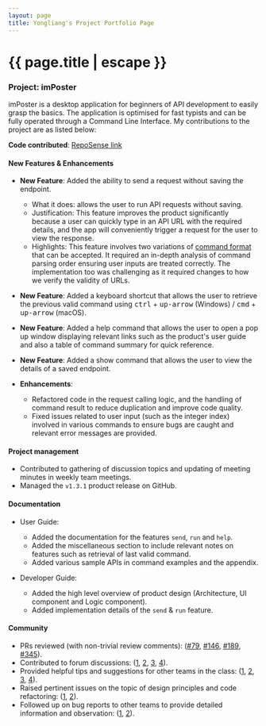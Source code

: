 ```yaml
---
layout: page
title: Yongliang's Project Portfolio Page
---
```


<h1 class="post-title">{{ page.title | escape }}</h1>

### Project: imPoster

imPoster is a desktop application for beginners of API development to easily grasp the basics. The application is optimised for fast typists and can be fully operated through a Command Line Interface. My contributions to the project are as listed below:

**Code contributed**: [RepoSense link](https://nus-cs2103-ay2021s2.github.io/tp-dashboard/?search=tlylt&sort=groupTitle&sortWithin=title&timeframe=commit&mergegroup=&groupSelect=groupByRepos&breakdown=true&checkedFileTypes=docs~functional-code~test-code~other&since=2021-02-19)

#### New Features & Enhancements

- **New Feature**: Added the ability to send a request without saving the endpoint.

  - What it does: allows the user to run API requests without saving. 
  - Justification: This feature improves the product significantly because a
    user can quickly type in an API URL with the required details, and the app 
    will conveniently trigger a request for the user to view the response.
  - Highlights: This feature involves two variations of [command format](https://ay2021s2-cs2103t-t12-4.github.io/tp/UserGuide.html) that can be accepted. It required an 
    in-depth analysis of command parsing order ensuring user inputs are treated correctly. The implementation too was 
    challenging as it required changes to how we verify the validity of URLs.

- **New Feature**: Added a keyboard shortcut that allows the user to retrieve the previous valid command using 
  <kbd>ctrl</kbd> + <kbd>up-arrow</kbd> (Windows) / <kbd>cmd</kbd> + <kbd>up-arrow</kbd> (macOS).

- **New Feature**: Added a help command that allows the user to open a pop up window displaying
   relevant links such as the product's user guide and also a table of command summary for quick reference. 

- **New Feature**: Added a show command that allows the user to view the details of a saved endpoint.

- **Enhancements**:

  - Refactored code in the request calling logic, and the handling of command result to reduce duplication and improve 
    code quality.
  - Fixed issues related to user input (such as the integer index) involved in various commands to ensure bugs are 
    caught and relevant error messages are provided.

<div style="page-break-after: always;"></div>

#### Project management

  - Contributed to gathering of discussion topics and updating of meeting minutes in weekly team meetings.
  - Managed the `v1.3.1` product release on GitHub.

#### Documentation

  - User Guide:
    - Added the documentation for the features `send`, `run` and `help`.
    - Added the miscellaneous section to include relevant notes on features such as retrieval of last valid command.
    - Added various sample APIs in command examples and the appendix.

  - Developer Guide:
    - Added the high level overview of product design 
      (Architecture, UI component and Logic component).
    - Added implementation details of the `send` & `run` feature.

#### Community

  - PRs reviewed (with non-trivial review comments):
    ([\#79](https://github.com/AY2021S2-CS2103T-T12-4/tp/pull/79), 
    [\#146](https://github.com/AY2021S2-CS2103T-T12-4/tp/pull/146),
    [\#189](https://github.com/AY2021S2-CS2103T-T12-4/tp/pull/189), 
    [\#345](https://github.com/AY2021S2-CS2103T-T12-4/tp/pull/345)).
  - Contributed to forum discussions:
    ([1](https://github.com/nus-cs2103-AY2021S2/forum/issues/220#issuecomment-797323149), 
    [2](https://github.com/nus-cs2103-AY2021S2/forum/issues/241#issuecomment-802904375), 
    [3](https://github.com/nus-cs2103-AY2021S2/forum/issues/236#issuecomment-799401973), 
    [4](https://github.com/nus-cs2103-AY2021S2/forum/issues/235#issuecomment-799058631)).
  - Provided helpful tips and suggestions for other teams in the class: 
    ([1](https://github.com/nus-cs2103-AY2021S2/forum/issues/179#issuecomment-785740902),
    [2](https://github.com/nus-cs2103-AY2021S2/forum/issues/175#issuecomment-784177269), 
    [3](https://github.com/nus-cs2103-AY2021S2/forum/issues/243#issuecomment-803282899),
    [4](https://github.com/nus-cs2103-AY2021S2/forum/issues/293#issue-850026014)).
  - Raised pertinent issues on the topic of design principles and code refactoring: 
    ([1](https://github.com/nus-cs2103-AY2021S2/forum/issues/240), 
    [2](https://github.com/nus-cs2103-AY2021S2/forum/issues/230)).
  - Followed up on bug reports to other teams to provide detailed information and observation:
    ([1](https://github.com/AY2021S2-CS2103T-W14-2/tp/issues/196#issuecomment-812967806),
    [2](https://github.com/AY2021S2-CS2103T-W14-2/tp/issues/196#issuecomment-812968068)).
    

